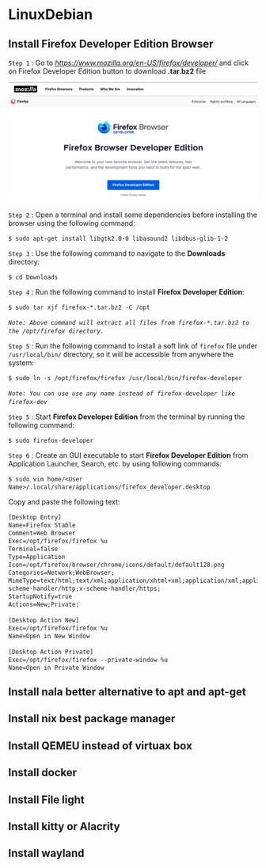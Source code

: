# LinuxDebian

## Install Firefox Developer Edition Browser

`Step 1` : Go to *https://www.mozilla.org/en-US/firefox/developer/* and click on Firefox Developer Edition button to download **.tar.bz2** file

![](/browser.png)

`Step 2` : Open a terminal and install some dependencies before installing the browser using the following command:

```shell
$ sudo apt-get install libgtk2.0-0 libasound2 libdbus-glib-1-2
```

`Step 3` : Use the following command to navigate to the **Downloads** directory:

```shell
$ cd Downloads
```

`Step 4` : Run the following command to install **Firefox Developer Edition**:

```shell
$ sudo tar xjf firefox-*.tar.bz2 -C /opt
```

_`Note: Above command will extract all files from firefox-*.tar.bz2 to the /opt/firefox directory.`_

`Step 5` : Run the following command to install a soft link of `firefox` file under `/usr/local/bin/` directory, so it will be accessible from anywhere the system:

```shell
$ sudo ln -s /opt/firefox/firefox /usr/local/bin/firefox-developer
```

_`Note: You can use use any name instead of firefox-developer like firefox-dev`_

`Step 5` : Start **Firefox Developer Edition** from the terminal by running the following command:

```Shell
$ sudo firefox-developer
```

`Step 6` : Create an GUI executable to start **Firefox Developer Edition** from Application Launcher, Search, etc. by using following commands:

```Shell
$ sudo vim home/<User Name>/.local/share/applications/firefox_developer.desktop
```

Copy and paste the following text:
```desktop
[Desktop Entry]
Name=Firefox Stable
Comment=Web Browser
Exec=/opt/firefox/firefox %u
Terminal=false
Type=Application
Icon=/opt/firefox/browser/chrome/icons/default/default128.png
Categories=Network;WebBrowser;
MimeType=text/html;text/xml;application/xhtml+xml;application/xml;application/vnd.mozilla.xul+xml;application/rss+xml;application/rdf+xml;image/gif;image/jpeg;image/png;x-scheme-handler/http;x-scheme-handler/https;
StartupNotify=true
Actions=New;Private;

[Desktop Action New]
Exec=/opt/firefox/firefox %u
Name=Open in New Window 

[Desktop Action Private]
Exec=/opt/firefox/firefox --private-window %u
Name=Open in Private Window
```
## Install nala better alternative to apt and apt-get
## Install nix best package manager
## Install QEMEU instead of virtuax box
## Install docker
## Install File light
## Install kitty or Alacrity
## Install wayland
